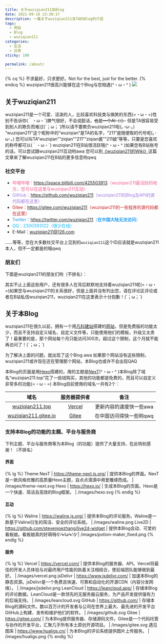 ```yaml
---
title: 关于wuziqian211及Blog
date: 2021-09-16 23:30:17
description: 一篇关于wuziqian211及TA的Blog的介绍
tags:
  - 网站
  - Blog
  - wuziqian211
categories:
  - 生活
  - 日常
sticky: 100

permalink: /about/
---
```

{% cq %}
不求最好，只求更好。Not for the best, just for the better.
{% endcq %}
wuziqian211很高兴能够在这个Blog与您相遇(^・ω・^ )
![](/images/face.png)

## 关于wuziqian211
wuziqian211是一个可爱、活泼的人，比较喜欢科技类与搞笑的东西(=・ω・=)性别不告诉你(｀・ω・´)脾气很好，不会说脏话，~~也是一个AI（（）~~
但是TA很容易受到别人的欺负而难过(´；ω；\`)所以请不要欺负wuziqian211啦(｡･ω･｡)
“wuziqian211”这个昵称中的“wuziqian”是TA的名字，“211”是随便取的代号呢(｡･ω･｡)
您可以叫TA“wuziqian”“ziqian”“211”“ziqian酱”“211娘”等等，只要是您喜欢的称呼都可以(｀・ω・´)
wuziqian211在B站很活跃哦(^・ω・^ )如果您有B站账号的话，可以尝试跟wuziqian211互动哟awa
您可以到[《wuziqian211的Wiki》](/wiki/)这篇文章来了解wuziqian211在B站的更多信息哟qwq
<!-- more -->

### 社交平台
- <span style="color: #F25D8E;">哔哩哔哩：<https://space.bilibili.com/425503913>（wuziqian211最活跃的地方，您可以在这里与wuziqian211互动）</span>
- <span style="color: #9F7BE1;">GitHub：<https://github.com/wuziqian211>（wuziqian211的Blog及API的源代码都在这里）</span>
- <span style="color: #C71D23;">Gitee：<https://gitee.com/wuziqian211>（wuziqian211的一些程序的源代码都在这里）</span>
- <span style="color: #1D9BF0;">Twitter：<https://twitter.com/wuziqian211>（**在中国大陆无法访问**）</span>
- <span style="color: #12B7F5;">QQ：2300393122（很少在线）</span>
- E-Mail：[wuziqian211@126.com](mailto:wuziqian211@126.com)

……等等，您在大多数社交平台上见到的`wuziqian211`这个ID应该就是wuziqian211本人，但不一定都是的哦qwq

### 朋友们
下面是wuziqian211的朋友们哟（不排名）：
<div class="link-grid" id="friends"></div>

其实不止上面这些用户，还有很多人在背后默默地支持着wuziqian211呢(=・ω・=)如果您与wuziqian211的关系很好，但是上面并没有列出您，请在评论区评论或者在B站私信wuziqian211，wuziqian211在这里表示十分抱歉！(´；ω；\`)

## 关于本Blog
wuziqian211在很久以前，拥有一个用[凡科建站](https://jz.fkw.com/)搭建的[网站](https://wuziqian211.icoc.vc/)，但是免费版的功能太少，而且不支持自定义域名、自定义文件等，只能使用他们的模板，升级又太贵了！最重要的是，那个网站每个月只能访问300次，超过这个限制，这个月就不能再访问了！(´；ω；\`)

为了解决上面的问题，就出现了这个Blog awa
如果那个网站没有这些限制，wuziqian211或许现在还在管理那个网站，本Blog也或许不会出现QAQ

本Blog的页面是用[Hexo](https://hexo.io/)搭建的，用的主题是[NexT](https://theme-next.js.org/)(^・ω・^ )本Blog除了域名“wuziqian211.top”花了一些钱购买，其他的功能都是免费的，而且可以自定义非常多的功能(=・ω・=)
本Blog目前使用的域名一共有2个：

| 域名 | 服务器提供者 | 备注 |
| :--: | :----------: | :--: |
| [wuziqian211.top](https://wuziqian211.top/) | [Vercel](https://vercel.com/) | 更新内容的速度快一些awa |
| [wuziqian211.gitee.io](https://wuziqian211.gitee.io/) | [Gitee](https://gitee.com/) | 在中国访问得快一些哟qwq |

### 支持本Blog的功能的主题、平台与服务商
下列主题、平台与服务商等为本Blog（的功能）提供了大量支持，在此特别感谢！（不排名）

#### 界面
{% lg %}
Theme NexT | https://theme-next.js.org/ | 提供本Blog的界面。NexT是一款风格优雅的高质量Hexo主题，自点点滴滴中用爱雕琢而成。 | /images/theme-next.svg
Hexo | https://hexo.io/ | 生成本Blog的页面。Hexo是一个快速、简洁且高效的Blog框架。 | /images/hexo.svg
{% endlg %}

#### 互动
{% lg %}
Waline | https://waline.js.org/ | 提供本Blog的评论服务。Waline是一款基于Valine衍生的简洁、安全的评论系统。 | /images/waline.png
Live2D | https://github.com/stevenjoezhang/live2d-widget | 提供本Blog会动、可爱的看板娘。看板娘真的好萌呀⁄(⁄ ⁄•⁄ω⁄•⁄ ⁄)⁄ | /images/potion-maker_fixed.png
{% endlg %}

#### 服务
{% lg %}
Vercel | https://vercel.com/ | 提供本Blog的服务器、API。Vercel将最佳的开发人员体验与对最终用户性能的执着关注相结合，使前端团队能够做到最好。 | /images/vercel.png
jsDelivr | https://www.jsdelivr.com/ | 加速本Blog的静态资源。jsDelivr是一个免费且快速、可靠和自动化的开源CDN（内容分发网络）。 | /images/jsdelivr.png
LeanCloud | https://leancloud.app/ | 存储本Blog的评论数据。LeanCloud是一款领先的无服务器云服务，为产品开发提供强有力的后端支持。 | /images/leancloud.svg
GitHub | https://github.com/ | 存储本Blog的源码文件。数以百万计的开发者与公司在世界上最大、最先进的开发平台GitHub上构建、发布和维护他们的软件。 | /images/github.svg
Gitee | https://gitee.com/ | 为本Blog提供服务器、存储源码文件。Gitee是一个代码托管与协作的开发平台，汇聚几乎所有本土原创开源项目。 | /images/gitee.svg
遇见图床 | https://www.hualigs.cn/ | 为本Blog的评论系统提供图片上传服务。 | /images/hualigs.png
{% endlg %}

<script data-pjax>
fetch('https://api.wuziqian211.top/api/modules?id=friends').then(resp => resp.json()).then(json => document.querySelector('#friends').innerHTML = json.data + `<div class="link-grid-container">
<object class="link-grid-image" data="/images/you.png"></object>
<p>您</p><p>是的，就是您 (=・ω・=) 您一直在支持着 wuziqian211，当然也是 wuziqian211 的朋友哟 awa</p>
<a target="_blank" rel="noopener external nofollow noreferrer" href="https://space.bilibili.com/"></a>
</div>`);
</script>
